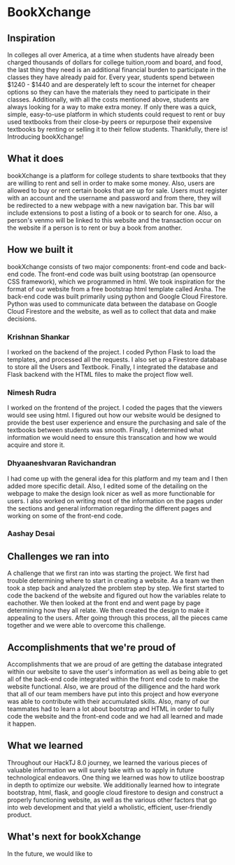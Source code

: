 # BookXchange

## Inspiration
In colleges all over America, at a time when students have already been charged thousands of dollars for college tuition,room and board, and food, the last thing they need is an additional financial burden to participate in the classes they have already paid for. Every year, students spend between $1240 - $1440 and are desperately left to scour the internet for cheaper options so they can have the materials they need to participate in their classes. Additionally, with all the costs mentioned above, students are always looking for a way to make extra money. If only there was a quick, simple, easy-to-use platform in which students could request to rent or buy used textbooks from their close-by peers or repurpose their expensive textbooks by renting or selling it to their fellow students. Thankfully, there is! Introducing bookXchange!

## What it does
bookXchange is a platform for college students to share textbooks that they are willing to rent and sell in order to make some money. Also, users are allowed to buy or rent certain books that are up for sale. Users must register with an account and the username and password and from there, they will be redirected to a new webpage with a new navigation bar. This bar will include extensions to post a listing of a book or to search for one. Also, a person's venmo will be linked to this website and the transaction occur on the website if a person is to rent or buy a book from another. 

## How we built it
bookXchange consists of two major components: front-end code and back-end code. The front-end code was built using bootstrap (an opensource CSS framework), which we programmed in html. We took inspiration for the format of our website from a free bootstrap html template called Arsha. The back-end code was built primarily using python and Google Cloud Firestore. Python was used to communicate data between the database on Google Cloud Firestore and the website, as well as to collect that data and make decisions.


### Krishnan Shankar
I worked on the backend of the project. I coded Python Flask to load the templates, and processed all the requests. I also set up a Firestore database to store all the Users and Textbook. Finally, I integrated the database and Flask backend with the HTML files to make the project flow well.

### Nimesh Rudra
I worked on the frontend of the project. I coded the pages that the viewers would see using html. I figured out how our website would be designed to provide the best user experience and ensure the purchasing and sale of the textbooks between students was smooth. Finally, I determined what information we would need to ensure this transcation and how we would acquire and store it.

### Dhyaaneshvaran Ravichandran
I had come up with the general idea for this platform and my team and I then added more specific detail. Also, I edited some of the detailing on the webpage to make the design look nicer as well as more functionable for users. I also worked on writing most of the information on the pages under the sections and general information regarding the different pages and working on some of the front-end code.

### Aashay Desai

## Challenges we ran into
A challenge that we first ran into was starting the project. We first had trouble determining where to start in creating a website. As a team we then took a step back and analyzed the problem step by step. We first started to code the backend of the website and figured out how the variables relate to eachother. We then looked at the front end and went page by page determining how they all relate. We then created the design to make it appealing to the users. After going through this process, all the pieces came together and we were able to overcome this challenge.

## Accomplishments that we're proud of
Accomplishments that we are proud of are getting the database integrated within our website to save the user's information as well as being able to get all of the back-end code integrated within the front end code to make the website functional. Also, we are proud of the dilligence and the hard work that all of our team members have put into this project and how everyone was able to contribute with their accumulated skills. Also, many of our teammates had to learn a lot about bootstrap and HTML in order to fully code the website and the front-end code and we had all learned and made it happen. 

## What we learned
Throughout our HackTJ 8.0 journey, we learned the various pieces of valuable information we will surely take with us to apply in future technological endeavors. One thing we learned was how to utilize boostrap in depth to optimize our website. We additionally learned how to integrate bootstrap, html, flask, and google cloud firestore to design and construct a properly functioning website, as well as the various other factors that go into web development and that yield a wholistic, efficient, user-friendly product.

## What's next for bookXchange
In the future, we would like to 